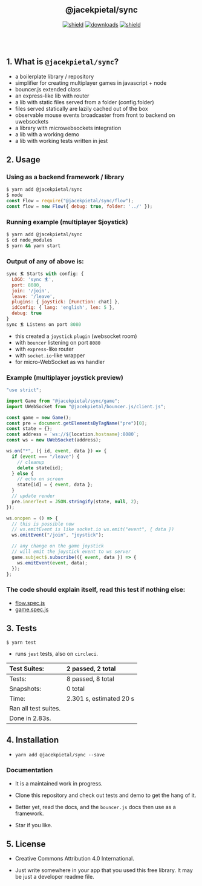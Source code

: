 <h2 align="center">
  @jacekpietal/sync
</h2>

<p align="center">
  <a href="https://badge.fury.io/js/%40jacekpietal%2Fsync"><img src="https://badge.fury.io/js/%40jacekpietal%2Fsync.svg" alt="shield" /></a>
  <a href="https://www.npmjs.com/package/@jacekpietal/sync"><img src="https://img.shields.io/npm/dt/@jacekpietal/sync.svg?style=flat-square" alt="downloads" /></a>
  <a href="https://circleci.com/gh/Prozi/sync"><img src="https://circleci.com/gh/Prozi/sync.svg?style=shield" alt="shield" /></a>
</p>

<br/><br/>

## 1. What is `@jacekpietal/sync`?

- a boilerplate library / repository
- simplifier for creating multiplayer games in javascript + node
- bouncer.js extended class
- an express-like lib with router
- a lib with static files served from a folder (config.folder)
- files served statically are lazily cached out of the box
- observable mouse events broadcaster from front to backend on uwebsockets
- a library with microwebsockets integration
- a lib with a working demo
- a lib with working tests written in jest

## 2. Usage

### Using as a backend framework / library

```javascript
$ yarn add @jacekpietal/sync
$ node
const Flow = require("@jacekpietal/sync/flow");
const flow = new Flow({ debug: true, folder: '../' });
```

### Running example (multiplayer \$joystick)

```bash
$ yarn add @jacekpietal/sync
$ cd node_modules
$ yarn && yarn start
```

### Output of any of above is:

```javascript
sync 🏄 Starts with config: {
  LOGO: 'sync 🏄',
  port: 8080,
  join: '/join',
  leave: '/leave',
  plugins: { joystick: [Function: chat] },
  idConfig: { lang: 'english', len: 5 },
  debug: true
}
sync 🏄 Listens on port 8080
```

- this created a `joystick` `plugin` (websocket room)
- with `bouncer` listening on port `8080`
- with `express`-like router
- with `socket.io`-like wrapper
- for micro-WebSocket as ws handler

### Example (multiplayer joystick preview)

```javascript
"use strict";

import Game from "@jacekpietal/sync/game";
import UWebSocket from "@jacekpietal/bouncer.js/client.js";

const game = new Game();
const pre = document.getElementsByTagName("pre")[0];
const state = {};
const address = `ws://${location.hostname}:8080`;
const ws = new UWebSocket(address);

ws.on("*", ({ id, event, data }) => {
  if (event === "/leave") {
    // cleanup
    delete state[id];
  } else {
    // echo on screen
    state[id] = { event, data };
  }
  // update render
  pre.innerText = JSON.stringify(state, null, 2);
});

ws.onopen = () => {
  // this is possible now
  // ws.emitEvent is like socket.io ws.emit("event", { data })
  ws.emitEvent("/join", "joystick");

  // any change on the game joystick
  // will emit the joystick event to ws server
  game.subject$.subscribe(({ event, data }) => {
    ws.emitEvent(event, data);
  });
};
```

### The code should explain itself, read this test if nothing else:

- [flow.spec.js](lib/flow.spec.js)
- [game.spec.js](lib/game.spec.js)

## 3. Tests

```bash
$ yarn test
```

- runs `jest` tests, also on `circleci`.

| Test Suites:         | 2 passed, 2 total       |
| :------------------- | :---------------------- |
| Tests:               | 8 passed, 8 total       |
| Snapshots:           | 0 total                 |
| Time:                | 2.301 s, estimated 20 s |
| Ran all test suites. |
| Done in 2.83s.       |

## 4. Installation

- `yarn add @jacekpietal/sync --save`

### Documentation

- It is a maintained work in progress.

- Clone this repository and check out tests and demo to get the hang of it.

- Better yet, read the docs, and the `bouncer.js` docs then use as a framework.

- Star if you like.

## 5. License

- Creative Commons Attribution 4.0 International.

- Just write somewhere in your app that you used this free library. It may be just a developer readme file.
